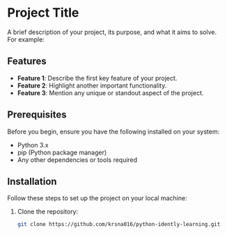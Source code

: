 # Project Title

A brief description of your project, its purpose, and what it aims to solve. For example:

## Features

- **Feature 1**: Describe the first key feature of your project.
- **Feature 2**: Highlight another important functionality.
- **Feature 3**: Mention any unique or standout aspect of the project.

## Prerequisites

Before you begin, ensure you have the following installed on your system:

- Python 3.x
- pip (Python package manager)
- Any other dependencies or tools required

## Installation

Follow these steps to set up the project on your local machine:

1. Clone the repository:
   ```bash
   git clone https://github.com/krsna016/python-idently-learning.git